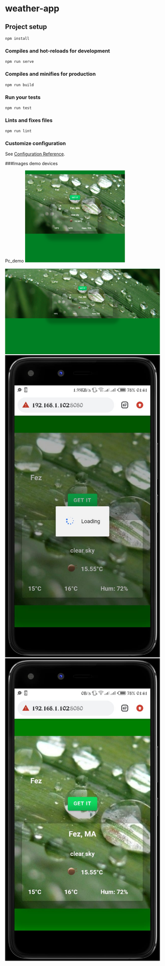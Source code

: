 # weather-app

## Project setup
```
npm install
```

### Compiles and hot-reloads for development
```
npm run serve
```

### Compiles and minifies for production
```
npm run build
```

### Run your tests
```
npm run test
```

### Lints and fixes files
```
npm run lint
```

### Customize configuration
See [Configuration Reference](https://cli.vuejs.org/config/).

###Images demo devices

Pc_demo
<img style="height: 300px; weight: 80px;" src="./images/pc_demo.png">

<img src="./images/tablet_demo.png">
<img src="./images/phone_demo_1.jpeg">
<img src="./images/phone_demo_2.jpeg">


